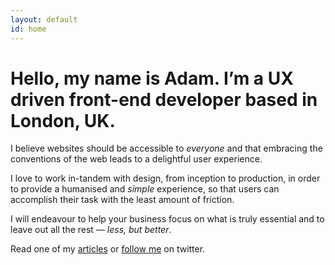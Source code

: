 ```yaml
---
layout: default
id: home
---
```


# Hello, my name is Adam. I’m a UX driven front-end developer based in London, UK.

I believe websites should be accessible to *everyone* and that embracing the conventions of the web leads to a delightful user experience.

I love to work in-tandem with design, from inception to production, in order to provide a humanised and *simple* experience, so that users can accomplish their task with the least amount of friction.

I will endeavour to help your business focus on what is truly essential and to leave out all the rest &mdash; *less, but better*.

<p class="read">Read one of my <a href="/articles">articles</a> or <a href="http://www.twitter.com/adambsilver/">follow me</a> on twitter.</p>
